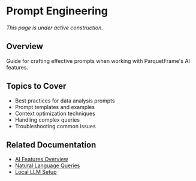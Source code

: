 # Prompt Engineering

_This page is under active construction._

## Overview

Guide for crafting effective prompts when working with ParquetFrame's AI features.

## Topics to Cover

- Best practices for data analysis prompts
- Prompt templates and examples
- Context optimization techniques
- Handling complex queries
- Troubleshooting common issues

## Related Documentation

- [AI Features Overview](../ai-powered-features/index.md)
- [Natural Language Queries](nl-queries.md)
- [Local LLM Setup](setup.md)
